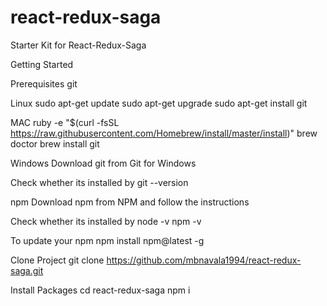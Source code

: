 # react-redux-saga
Starter Kit for React-Redux-Saga

Getting Started

Prerequisites
git

Linux
sudo apt-get update
sudo apt-get upgrade
sudo apt-get install git

MAC
ruby -e "$(curl -fsSL https://raw.githubusercontent.com/Homebrew/install/master/install)"
brew doctor
brew install git

Windows
Download git from Git for Windows

Check whether its installed by
git --version

npm
Download npm from NPM and follow the instructions

Check whether its installed by
node -v
npm -v

To update your npm
npm install npm@latest -g

Clone Project
git clone https://github.com/mbnavala1994/react-redux-saga.git

Install Packages
cd react-redux-saga
npm i
